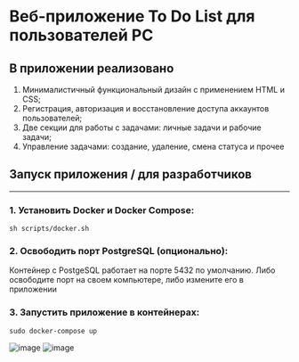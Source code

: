 # Веб-приложение To Do List для пользователей PC

## В приложении реализовано

1. Минималистичный функциональный дизайн с применением HTML и CSS;
2. Регистрация, авторизация и восстановление доступа аккаунтов пользователей;
3. Две секции для работы с задачами: личные задачи и рабочие задачи;
4. Управление задачами: создание, удаление, смена статуса и прочее

## Запуск приложения / для разработчиков
___________________________________________

### 1. Установить Docker и Docker Compose: 
````
sh scripts/docker.sh
````
### 2. Освободить порт PostgreSQL (опционально):
Контейнер с PostgeSQL работает на порте 5432 по умолчанию. Либо освободите порт на своем компьютере, либо измените его в приложении

### 3. Запустить приложение в контейнерах: 
````
sudo docker-compose up
````

![image](https://github.com/krpvby/to_do_list/assets/138283843/4022a086-2029-4fc8-9ebc-a661b7fa2e86)
![image](https://github.com/krpvby/to_do_list/assets/138283843/cb227547-d2c3-4b79-a420-09e48aadd695)
